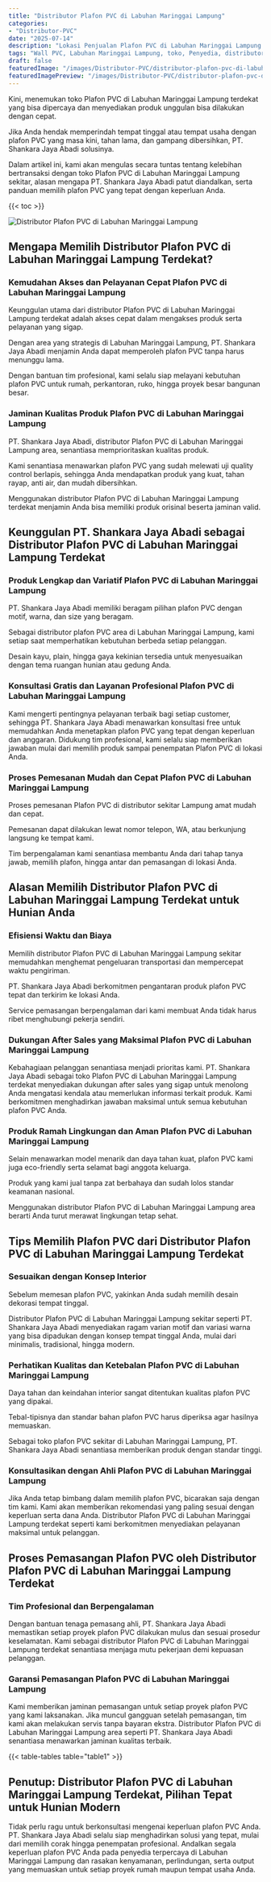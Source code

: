 ```yaml
---
title: "Distributor Plafon PVC di Labuhan Maringgai Lampung"
categories:
- "Distributor-PVC"
date: "2025-07-14"
description: "Lokasi Penjualan Plafon PVC di Labuhan Maringgai Lampung untuk rumah, perkantoran, dan toko. Panel unggulan, pilihan motif, variasi warna modern, dengan servis penempatan oleh teknisi profesional dan garansi resmi!|Layanan distribusi Plafon PVC di Labuhan Maringgai Lampung bagi kebutuhan hunian, kantor, atau gerai, beserta panel berkualitas dan instalasi oleh teknisi ahli dan jaminan resmi.|Pilihan Plafon PVC di Labuhan Maringgai Lampung yang terpercaya bagi rumah, perkantoran, serta toko, dengan produk unggulan dan pemasangan oleh tim profesional dan kepastian resmi.|Penjualan Plafon PVC di Labuhan Maringgai Lampung untuk tempat tinggal, kantor, serta toko, dengan panel berkualitas dan penempatan oleh tenaga ahli ahli, lengkap dengan garansi resmi.}"
tags: "Wall PVC, Labuhan Maringgai Lampung, toko, Penyedia, distributor"
draft: false
featuredImage: "/images/Distributor-PVC/distributor-plafon-pvc-di-labuhan-maringgai-lampung.png"
featuredImagePreview: "/images/Distributor-PVC/distributor-plafon-pvc-di-labuhan-maringgai-lampung.png"
---
```


Kini, menemukan toko Plafon PVC di Labuhan Maringgai Lampung terdekat yang bisa dipercaya dan menyediakan produk unggulan bisa dilakukan dengan cepat.

Jika Anda hendak memperindah tempat tinggal atau tempat usaha dengan plafon PVC yang masa kini, tahan lama, dan gampang dibersihkan, PT. Shankara Jaya Abadi solusinya.

Dalam artikel ini, kami akan mengulas secara tuntas tentang kelebihan bertransaksi dengan toko Plafon PVC di Labuhan Maringgai Lampung sekitar, alasan mengapa PT. Shankara Jaya Abadi patut diandalkan, serta panduan memilih plafon PVC yang tepat dengan keperluan Anda.

{{< toc >}}

![Distributor Plafon PVC di Labuhan Maringgai Lampung](/images/Distributor-PVC/Distributor-Plafon-PVC-di-Labuhan-Maringgai-Lampung.png)

## Mengapa Memilih Distributor Plafon PVC di Labuhan Maringgai Lampung Terdekat?

### Kemudahan Akses dan Pelayanan Cepat Plafon PVC di Labuhan Maringgai Lampung

Keunggulan utama dari distributor Plafon PVC di Labuhan Maringgai Lampung terdekat adalah akses cepat dalam mengakses produk serta pelayanan yang sigap.

Dengan area yang strategis di Labuhan Maringgai Lampung, PT. Shankara Jaya Abadi menjamin Anda dapat memperoleh plafon PVC tanpa harus menunggu lama.

Dengan bantuan tim profesional, kami selalu siap melayani kebutuhan plafon PVC untuk rumah, perkantoran, ruko, hingga proyek besar bangunan besar.

### Jaminan Kualitas Produk Plafon PVC di Labuhan Maringgai Lampung

PT. Shankara Jaya Abadi, distributor Plafon PVC di Labuhan Maringgai Lampung area, senantiasa memprioritaskan kualitas produk.

Kami senantiasa menawarkan plafon PVC yang sudah melewati uji quality control berlapis, sehingga Anda mendapatkan produk yang kuat, tahan rayap, anti air, dan mudah dibersihkan.

Menggunakan distributor Plafon PVC di Labuhan Maringgai Lampung terdekat menjamin Anda bisa memiliki produk orisinal beserta jaminan valid.

## Keunggulan PT. Shankara Jaya Abadi sebagai Distributor Plafon PVC di Labuhan Maringgai Lampung Terdekat

### Produk Lengkap dan Variatif Plafon PVC di Labuhan Maringgai Lampung

PT. Shankara Jaya Abadi memiliki beragam pilihan plafon PVC dengan motif, warna, dan size yang beragam.

Sebagai distributor plafon PVC area di Labuhan Maringgai Lampung, kami setiap saat memperhatikan kebutuhan berbeda setiap pelanggan.

Desain kayu, plain, hingga gaya kekinian tersedia untuk menyesuaikan dengan tema ruangan hunian atau gedung Anda.

### Konsultasi Gratis dan Layanan Profesional Plafon PVC di Labuhan Maringgai Lampung

Kami mengerti pentingnya pelayanan terbaik bagi setiap customer, sehingga PT. Shankara Jaya Abadi menawarkan konsultasi free untuk memudahkan Anda menetapkan plafon PVC yang tepat dengan keperluan dan anggaran. Didukung tim profesional, kami selalu siap memberikan jawaban mulai dari memilih produk sampai penempatan Plafon PVC di lokasi Anda.

### Proses Pemesanan Mudah dan Cepat Plafon PVC di Labuhan Maringgai Lampung

Proses pemesanan Plafon PVC di distributor sekitar Lampung amat mudah dan cepat.

Pemesanan dapat dilakukan lewat nomor telepon, WA, atau berkunjung langsung ke tempat kami.

Tim berpengalaman kami senantiasa membantu Anda dari tahap tanya jawab, memilih plafon, hingga antar dan pemasangan di lokasi Anda.

## Alasan Memilih Distributor Plafon PVC di Labuhan Maringgai Lampung Terdekat untuk Hunian Anda

### Efisiensi Waktu dan Biaya

Memilih distributor Plafon PVC di Labuhan Maringgai Lampung sekitar memudahkan menghemat pengeluaran transportasi dan mempercepat waktu pengiriman.

PT. Shankara Jaya Abadi berkomitmen pengantaran produk plafon PVC tepat dan terkirim ke lokasi Anda.

Service pemasangan berpengalaman dari kami membuat Anda tidak harus ribet menghubungi pekerja sendiri.

### Dukungan After Sales yang Maksimal Plafon PVC di Labuhan Maringgai Lampung

Kebahagiaan pelanggan senantiasa menjadi prioritas kami. PT. Shankara Jaya Abadi sebagai toko Plafon PVC di Labuhan Maringgai Lampung terdekat menyediakan dukungan after sales yang sigap untuk menolong Anda mengatasi kendala atau memerlukan informasi terkait produk. Kami berkomitmen menghadirkan jawaban maksimal untuk semua kebutuhan plafon PVC Anda.

### Produk Ramah Lingkungan dan Aman Plafon PVC di Labuhan Maringgai Lampung

Selain menawarkan model menarik dan daya tahan kuat, plafon PVC kami juga eco-friendly serta selamat bagi anggota keluarga.

Produk yang kami jual tanpa zat berbahaya dan sudah lolos standar keamanan nasional.

Menggunakan distributor Plafon PVC di Labuhan Maringgai Lampung area berarti Anda turut merawat lingkungan tetap sehat.

## Tips Memilih Plafon PVC dari Distributor Plafon PVC di Labuhan Maringgai Lampung Terdekat

### Sesuaikan dengan Konsep Interior

Sebelum memesan plafon PVC, yakinkan Anda sudah memilih desain dekorasi tempat tinggal.

Distributor Plafon PVC di Labuhan Maringgai Lampung sekitar seperti PT. Shankara Jaya Abadi menyediakan ragam varian motif dan variasi warna yang bisa dipadukan dengan konsep tempat tinggal Anda, mulai dari minimalis, tradisional, hingga modern.

### Perhatikan Kualitas dan Ketebalan Plafon PVC di Labuhan Maringgai Lampung

Daya tahan dan keindahan interior sangat ditentukan kualitas plafon PVC yang dipakai.

Tebal-tipisnya dan standar bahan plafon PVC harus diperiksa agar hasilnya memuaskan.

Sebagai toko plafon PVC sekitar di Labuhan Maringgai Lampung, PT. Shankara Jaya Abadi senantiasa memberikan produk dengan standar tinggi.

### Konsultasikan dengan Ahli Plafon PVC di Labuhan Maringgai Lampung

Jika Anda tetap bimbang dalam memilih plafon PVC, bicarakan saja dengan tim kami. Kami akan memberikan rekomendasi yang paling sesuai dengan keperluan serta dana Anda. Distributor Plafon PVC di Labuhan Maringgai Lampung terdekat seperti kami berkomitmen menyediakan pelayanan maksimal untuk pelanggan.

## Proses Pemasangan Plafon PVC oleh Distributor Plafon PVC di Labuhan Maringgai Lampung Terdekat

### Tim Profesional dan Berpengalaman

Dengan bantuan tenaga pemasang ahli, PT. Shankara Jaya Abadi memastikan setiap proyek plafon PVC dilakukan mulus dan sesuai prosedur keselamatan. Kami sebagai distributor Plafon PVC di Labuhan Maringgai Lampung terdekat senantiasa menjaga mutu pekerjaan demi kepuasan pelanggan.

### Garansi Pemasangan Plafon PVC di Labuhan Maringgai Lampung

Kami memberikan jaminan pemasangan untuk setiap proyek plafon PVC yang kami laksanakan. Jika muncul gangguan setelah pemasangan, tim kami akan melakukan servis tanpa bayaran ekstra. Distributor Plafon PVC di Labuhan Maringgai Lampung area seperti PT. Shankara Jaya Abadi senantiasa menawarkan jaminan kualitas terbaik.

{{< table-tables table="table1" >}}

## Penutup: Distributor Plafon PVC di Labuhan Maringgai Lampung Terdekat, Pilihan Tepat untuk Hunian Modern

Tidak perlu ragu untuk berkonsultasi mengenai keperluan plafon PVC Anda. PT. Shankara Jaya Abadi selalu siap menghadirkan solusi yang tepat, mulai dari memilih corak hingga penempatan profesional. Andalkan segala keperluan plafon PVC Anda pada penyedia terpercaya di Labuhan Maringgai Lampung dan rasakan kenyamanan, perlindungan, serta output yang memuaskan untuk setiap proyek rumah maupun tempat usaha Anda.
